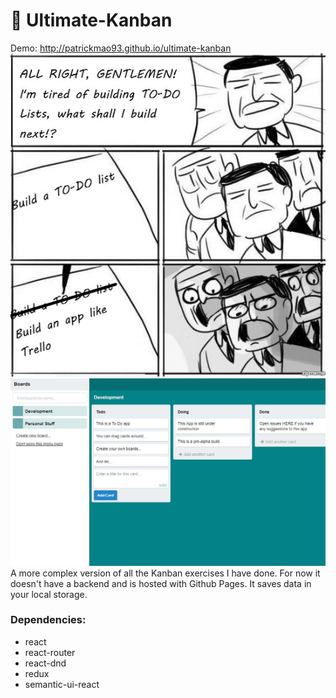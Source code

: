 # :memo: Ultimate-Kanban

Demo: http://patrickmao93.github.io/ultimate-kanban
<img src="./images/all-right-gentlemen.jpg"/>
<img src="./images/screenshot.jpg"/>
A more complex version of all the Kanban exercises I have done.
For now it doesn't have a backend and is hosted with Github Pages. It saves data in your local storage.

### Dependencies:

- react
- react-router
- react-dnd
- redux
- semantic-ui-react
